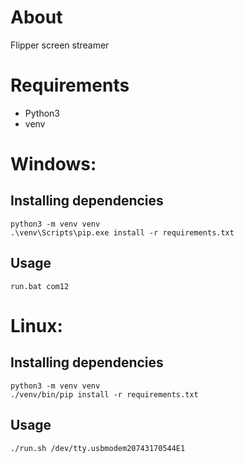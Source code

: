 # About 

Flipper screen streamer

# Requirements

- Python3
- venv

# Windows:
## Installing dependencies

    python3 -m venv venv
    .\venv\Scripts\pip.exe install -r requirements.txt

## Usage

    run.bat com12

# Linux:
## Installing dependencies

    python3 -m venv venv
    ./venv/bin/pip install -r requirements.txt

## Usage

    ./run.sh /dev/tty.usbmodem20743170544E1
